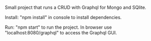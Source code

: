 Small project that runs a CRUD with Graphql for Mongo and SQlite.

Install:
"npm install" in console to install dependencies.

Run:
"npm start" to run the project. 
In browser use "localhost:8080/graphql" to access the Graphql GUI.
